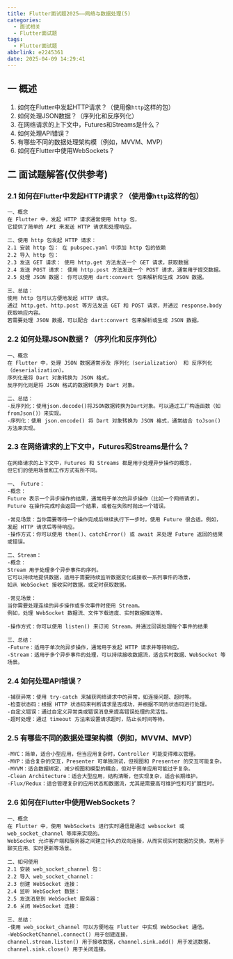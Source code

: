 ```yaml
---
title: Flutter面试题2025——网络与数据处理(5)
categories:
  - 面试相关
  - Flutter面试题
tags:
  - Flutter面试题
abbrlink: e2245361
date: 2025-04-09 14:29:41
---
```

## 一 概述

1. 如何在Flutter中发起HTTP请求？（使用像`http`这样的包）
2. 如何处理JSON数据？（序列化和反序列化）
3. 在网络请求的上下文中，Futures和Streams是什么？
4. 如何处理API错误？
5. 有哪些不同的数据处理架构模（例如，MVVM、MVP）<!--more-->
6. 如何在Flutter中使用WebSockets？

## 二 面试题解答(仅供参考)

### 2.1 如何在Flutter中发起HTTP请求？（使用像`http`这样的包）

```
一、概念
在 Flutter 中，发起 HTTP 请求通常使用 http 包，
它提供了简单的 API 来发送 HTTP 请求和处理响应。

二、使用 http 包发起 HTTP 请求：
2.1 安装 http 包： 在 pubspec.yaml 中添加 http 包的依赖
2.2 导入 http 包：
2.3 发送 GET 请求： 使用 http.get 方法发送一个 GET 请求，获取数据
2.4 发送 POST 请求： 使用 http.post 方法发送一个 POST 请求，通常用于提交数据。
2.5 处理 JSON 数据： 你可以使用 dart:convert 包来解析和生成 JSON 数据。

三、总结：
使用 http 包可以方便地发起 HTTP 请求。
通过 http.get、http.post 等方法发送 GET 和 POST 请求，并通过 response.body 获取响应内容。
若需要处理 JSON 数据，可以配合 dart:convert 包来解析或生成 JSON 数据。
```

### 2.2 如何处理JSON数据？（序列化和反序列化）

```
一、概念
在 Flutter 中，处理 JSON 数据通常涉及 序列化（serialization） 和 反序列化（deserialization）。
序列化是将 Dart 对象转换为 JSON 格式，
反序列化则是将 JSON 格式的数据转换为 Dart 对象。

二、总结：
-反序列化：使用json.decode()将JSON数据转换为Dart对象。可以通过工厂构造函数（如 fromJson()）来实现。
-序列化：使用 json.encode() 将 Dart 对象转换为 JSON 格式，通常结合 toJson() 方法来实现。
```

### 2.3 在网络请求的上下文中，Futures和Streams是什么？

```
在网络请求的上下文中，Futures 和 Streams 都是用于处理异步操作的概念，
但它们的使用场景和工作方式有所不同。

一、 Future：
-概念：
Future 表示一个异步操作的结果，通常用于单次的异步操作（比如一个网络请求）。
Future 在操作完成时会返回一个结果，或者在失败时抛出一个错误。

-常见场景：当你需要等待一个操作完成后继续执行下一步时，使用 Future 很合适。例如，发起 HTTP 请求后等待响应。
-操作方式：你可以使用 then()、catchError() 或 await 来处理 Future 返回的结果或错误。

二、Stream：
-概念：
Stream 用于处理多个异步事件的序列。
它可以持续地提供数据，适用于需要持续监听数据变化或接收一系列事件的场景，
如从 WebSocket 接收实时数据，或定时获取数据。

-常见场景：
当你需要处理连续的异步操作或多次事件时使用 Stream。
例如，处理 WebSocket 数据流、文件下载进度、实时数据推送等。

-操作方式：你可以使用 listen() 来订阅 Stream，并通过回调处理每个事件的结果

三、总结：
-Future：适用于单次的异步操作，通常用于发起 HTTP 请求并等待响应。
-Stream：适用于多个异步事件的处理，可以持续接收数据流，适合实时数据、WebSocket 等场景。
```

### 2.4 如何处理API错误？

```
-捕获异常：使用 try-catch 来捕获网络请求中的异常，如连接问题、超时等。
-检查状态码：根据 HTTP 状态码来判断请求是否成功，并根据不同的状态码进行处理。
-自定义错误：通过自定义异常类或错误消息来提高错误处理的灵活性。
-超时处理：通过 timeout 方法来设置请求超时，防止长时间等待。
```

### 2.5 有哪些不同的数据处理架构模（例如，MVVM、MVP）

```
-MVC：简单，适合小型应用，但当应用复杂时，Controller 可能变得难以管理。
-MVP：适合复杂的交互，Presenter 可单独测试，但视图和 Presenter 的交互可能复杂。
-MVVM：适合数据绑定，减少视图和模型的耦合，但对于简单应用可能过于复杂。
-Clean Architecture：适合大型应用，结构清晰，但实现复杂，适合长期维护。
-Flux/Redux：适合管理复杂的应用状态和数据流，尤其是需要高可维护性和可扩展性时。
```

### 2.6 如何在Flutter中使用WebSockets？

```
一、概念
在 Flutter 中，使用 WebSockets 进行实时通信是通过 websocket 或 web_socket_channel 等库来实现的。
WebSocket 允许客户端和服务器之间建立持久的双向连接，从而实现实时数据的交换，常用于聊天应用、实时更新等场景。

二、如何使用
2.1 安装 web_socket_channel 包：
2.2 导入 web_socket_channel：
2.3 创建 WebSocket 连接：
2.4 监听 WebSocket 数据：
2.5 发送消息到 WebSocket 服务器：
2.6 关闭 WebSocket 连接：

三、总结：
-使用 web_socket_channel 可以方便地在 Flutter 中实现 WebSocket 通信。
-WebSocketChannel.connect() 用于创建连接，
channel.stream.listen() 用于接收数据，channel.sink.add() 用于发送数据，
channel.sink.close() 用于关闭连接。
```
